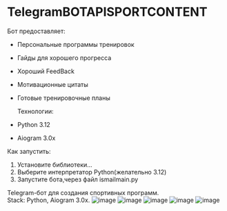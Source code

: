 # TelegramBOTAPISPORTCONTENT
Бот предоставляет:
- Персональные программы тренировок
- Гайды для хорошего прогресса
- Хороший FeedBack
- Мотивационные цитаты
- Готовые тренировочные планы

  Технологии:
- Python 3.12
- Aiogram 3.0x

  
Как запустить:
1. Установите библиотеки...
2. Выберите интерпретатор Python(желательно 3.12)
3. Запустите бота,через файл ismailmain.py

Telegram-бот для создания спортивных программ.  
Stack: Python, Aiogram 3.0x.
![image](https://github.com/user-attachments/assets/e85f4dbc-32dc-4cec-ab3e-15f9a671c499)
![image](https://github.com/user-attachments/assets/bc3cbcbc-9878-4256-adb0-2364750aa96b)
![image](https://github.com/user-attachments/assets/2c64bfde-e480-4abe-984b-eecbb85bbe10)
![image](https://github.com/user-attachments/assets/a1dea854-e558-4bdf-a0da-022bd64c9ba9)
![image](https://github.com/user-attachments/assets/442654c8-c030-4bb8-93e2-13d5b944628a)

